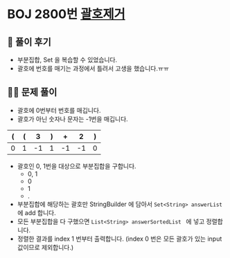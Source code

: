 # BOJ 2800번 [괄호제거](https://www.acmicpc.net/problem/2800)

## 🌈 풀이 후기
* 부분집합, Set 을 복습할 수 있었습니다.
* 괄호에 번호를 매기는 과정에서 틀려서 고생을 했습니다.ㅠㅠ 

## 👩‍🏫 문제 풀이
* 괄호에 0번부터 번호를 매깁니다.
* 괄호가 아닌 숫자나 문자는 -1번을 매깁니다.

|(|(|3|)|+|2|)|
|---|---|---|---|---|---|---|
|0|1|-1|1|-1|-1|0|

* 괄호인 0, 1번을 대상으로 부분집합을 구합니다.
    * 0, 1
    * 0
    * 1
    * .
* 부분집합에 해당하는 괄호만 StringBuilder 에 담아서 ```Set<String> answerList``` 에 add 합니다.
* 모든 부분집합을 다 구했으면 ```List<String> answerSortedList ``` 에 넣고 정렬합니다.
* 정렬한 결과를 index 1 번부터 출력합니다. (index 0 번은 모든 괄호가 있는 input 값이므로 제외합니다.)